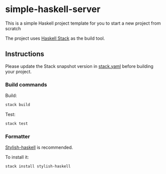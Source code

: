 # simple-haskell-server
This is a simple Haskell project template for you to start a new project from scratch

The project uses [Haskell Stack] as the build tool.
## Instructions
Please update the Stack snapshot version in [stack.yaml] before building your project.

### Build commands
Build:
```sh
stack build
```

Test:
```sh
stack test
```

### Formatter
[Stylish-haskell] is recommended.

To install it:
```sh
stack install stylish-haskell
```

[Haskell Stack]: https://docs.haskellstack.org/en/stable/README/
[stack.yaml]: https://github.com/bjing/simple-servant-server/blob/main/stack.yaml#L20
[Stylish-haskell]: https://github.com/haskell/stylish-haskell

